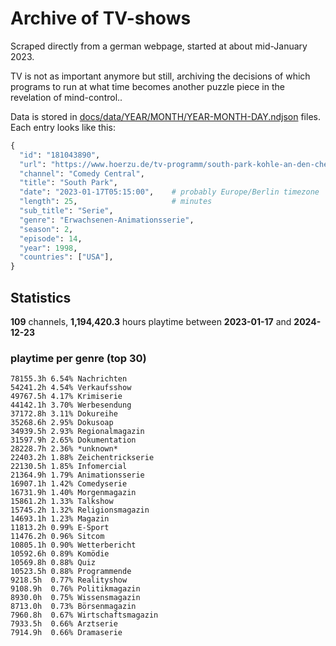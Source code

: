 # Archive of TV-shows

Scraped directly from a german webpage, started at about mid-January 2023.

TV is not as important anymore but still, archiving the decisions of which programs to run at what time
becomes another puzzle piece in the revelation of mind-control.. 

Data is stored in [docs/data/YEAR/MONTH/YEAR-MONTH-DAY.ndjson](docs/data/) files. 
Each entry looks like this:

```python
{
  "id": "181043890", 
  "url": "https://www.hoerzu.de/tv-programm/south-park-kohle-an-den-chefkoch/bid_181043890/", 
  "channel": "Comedy Central", 
  "title": "South Park", 
  "date": "2023-01-17T05:15:00",    # probably Europe/Berlin timezone 
  "length": 25,                     # minutes 
  "sub_title": "Serie", 
  "genre": "Erwachsenen-Animationsserie", 
  "season": 2, 
  "episode": 14, 
  "year": 1998, 
  "countries": ["USA"],
}
```

## Statistics

**109** channels, **1,194,420.3** hours playtime between **2023-01-17** and **2024-12-23**


### playtime per genre (top 30)

    78155.3h 6.54% Nachrichten
    54241.2h 4.54% Verkaufsshow
    49767.5h 4.17% Krimiserie
    44142.1h 3.70% Werbesendung
    37172.8h 3.11% Dokureihe
    35268.6h 2.95% Dokusoap
    34939.5h 2.93% Regionalmagazin
    31597.9h 2.65% Dokumentation
    28228.7h 2.36% *unknown*
    22403.2h 1.88% Zeichentrickserie
    22130.5h 1.85% Infomercial
    21364.9h 1.79% Animationsserie
    16907.1h 1.42% Comedyserie
    16731.9h 1.40% Morgenmagazin
    15861.2h 1.33% Talkshow
    15745.2h 1.32% Religionsmagazin
    14693.1h 1.23% Magazin
    11813.2h 0.99% E-Sport
    11476.2h 0.96% Sitcom
    10805.1h 0.90% Wetterbericht
    10592.6h 0.89% Komödie
    10569.8h 0.88% Quiz
    10523.5h 0.88% Programmende
    9218.5h  0.77% Realityshow
    9108.9h  0.76% Politikmagazin
    8930.0h  0.75% Wissensmagazin
    8713.0h  0.73% Börsenmagazin
    7960.8h  0.67% Wirtschaftsmagazin
    7933.5h  0.66% Arztserie
    7914.9h  0.66% Dramaserie
